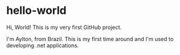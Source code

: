 # hello-world
Hi, World!  This is my very first GitHub project.

I'm Aylton, from Brazil.
This is my first time around and I'm used to developing .net applications.
